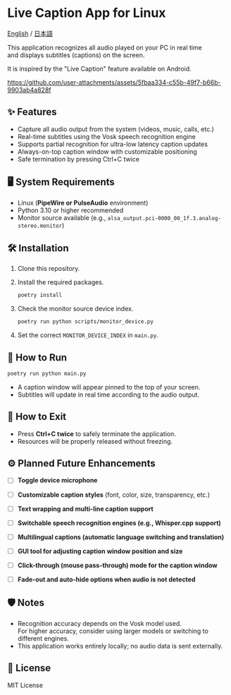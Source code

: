 # Live Caption App for Linux

[English](./README.md) / [日本語](./README_JA.md)

This application recognizes all audio played on your PC in real time  
and displays subtitles (captions) on the screen.

It is inspired by the "Live Caption" feature available on Android.

https://github.com/user-attachments/assets/5fbaa334-c55b-49f7-b66b-9903ab4a828f


## ✨ Features

- Capture all audio output from the system (videos, music, calls, etc.)
- Real-time subtitles using the Vosk speech recognition engine
- Supports partial recognition for ultra-low latency caption updates
- Always-on-top caption window with customizable positioning
- Safe termination by pressing Ctrl+C twice


## 🖥 System Requirements

- Linux (**PipeWire or PulseAudio** environment)
- Python 3.10 or higher recommended
- Monitor source available (e.g., `alsa_output.pci-0000_00_1f.3.analog-stereo.monitor`)


## 🛠 Installation

1. Clone this repository.

2. Install the required packages.

    ```bash
    poetry install
    ```

3. Check the monitor source device index.

    ```bash
    poetry run python scripts/monitor_device.py
    ```

4. Set the correct `MONITOR_DEVICE_INDEX` in `main.py`.


## 🚀 How to Run

```bash
poetry run python main.py
```

- A caption window will appear pinned to the top of your screen.
- Subtitles will update in real time according to the audio output.


## 🛑 How to Exit

- Press **Ctrl+C twice** to safely terminate the application.
- Resources will be properly released without freezing.


## ⚙️ Planned Future Enhancements

- [ ] **Toggle device microphone**
- [ ] **Customizable caption styles** (font, color, size, transparency, etc.)
- [ ] **Text wrapping and multi-line caption support**
- [ ] **Switchable speech recognition engines (e.g., Whisper.cpp support)**
- [ ] **Multilingual captions (automatic language switching and translation)**
- [ ] **GUI tool for adjusting caption window position and size**
- [ ] **Click-through (mouse pass-through) mode for the caption window**
- [ ] **Fade-out and auto-hide options when audio is not detected**


## 🛡 Notes

- Recognition accuracy depends on the Vosk model used.  
  For higher accuracy, consider using larger models or switching to different engines.
- This application works entirely locally; no audio data is sent externally.

## 📜 License

MIT License
